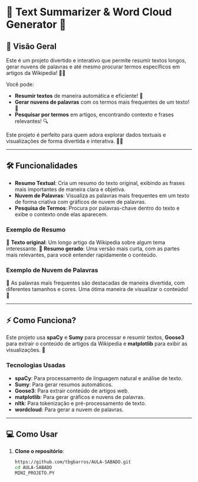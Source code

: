 # 📝 **Text Summarizer & Word Cloud Generator** 🌟

## 🚀 Visão Geral

Este é um projeto divertido e interativo que permite resumir textos longos, gerar nuvens de palavras e até mesmo procurar termos específicos em artigos da Wikipedia! 🤖✨

Você pode:
- **Resumir textos** de maneira automática e eficiente! 📄
- **Gerar nuvens de palavras** com os termos mais frequentes de um texto! 🌈
- **Pesquisar por termos** em artigos, encontrando contexto e frases relevantes! 🔍

Este projeto é perfeito para quem adora explorar dados textuais e visualizações de forma divertida e interativa. 💬💡

---

## 🛠️ Funcionalidades

- **Resumo Textual**: Cria um resumo do texto original, exibindo as frases mais importantes de maneira clara e objetiva.
- **Nuvem de Palavras**: Visualiza as palavras mais frequentes em um texto de forma criativa com gráficos de nuvem de palavras.
- **Pesquisa de Termos**: Procura por palavras-chave dentro do texto e exibe o contexto onde elas aparecem.
  
### Exemplo de Resumo

🔹 **Texto original**: Um longo artigo da Wikipedia sobre algum tema interessante.
🔹 **Resumo gerado**: Uma versão mais curta, com as partes mais relevantes, para você entender rapidamente o conteúdo.

### Exemplo de Nuvem de Palavras

🌈 As palavras mais frequentes são destacadas de maneira divertida, com diferentes tamanhos e cores. Uma ótima maneira de visualizar o conteúdo! 💬

---

## ⚡ Como Funciona?

Este projeto usa **spaCy** e **Sumy** para processar e resumir textos, **Goose3** para extrair o conteúdo de artigos da Wikipedia e **matplotlib** para exibir as visualizações. 🧠

### Tecnologias Usadas

- **spaCy**: Para processamento de linguagem natural e análise de texto.
- **Sumy**: Para gerar resumos automáticos.
- **Goose3**: Para extrair conteúdo de artigos web.
- **matplotlib**: Para gerar gráficos e nuvens de palavras.
- **nltk**: Para tokenização e pré-processamento de texto.
- **wordcloud**: Para gerar a nuvem de palavras.
  
---

## 💻 Como Usar

1. **Clone o repositório**:
   ```bash
   https://github.com/tbgbarros/AULA-SABADO.git
   cd AULA-SABADO
   MINI_PROJETO.PY
